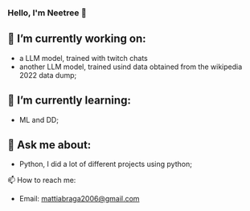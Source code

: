 ### Hello, I'm Neetree 👋

## 🔭 I’m currently working on:

- a LLM model, trained with twitch chats
- another LLM model, trained usind data obtained from the wikipedia 2022 data dump;

## 🌱 I’m currently learning:

- ML and DD;

## 💬 Ask me about:

- Python, I did a lot of different projects using python;

📫 How to reach me:

- Email: mattiabraga2006@gmail.com

<!--
**Neetre/Neetre** is a ✨ _special_ ✨ repository because its `README.md` (this file) appears on your GitHub profile.

Here are some ideas to get you started:

- 🔭 I’m currently working on ...
- 🌱 I’m currently learning ...
- 👯 I’m looking to collaborate on ...
- 🤔 I’m looking for help with ...
- 💬 Ask me about ...
- 📫 How to reach me: ...
- 😄 Pronouns: ...
- ⚡ Fun fact: ...
-->


